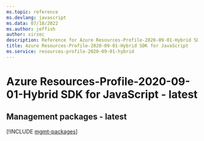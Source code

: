 ```yaml
---
ms.topic: reference
ms.devlang: javascript
ms.data: 07/18/2022
ms.author: jeffish
author: xirzec
description: Reference for Azure Resources-Profile-2020-09-01-Hybrid SDK for JavaScript
title: Azure Resources-Profile-2020-09-01-Hybrid SDK for JavaScript
ms.service: resources-profile-2020-09-01-hybrid
---
```

# Azure Resources-Profile-2020-09-01-Hybrid SDK for JavaScript - latest

## Management packages - latest
[!INCLUDE [mgmt-packages](resources-profile-2020-09-01-hybrid-mgmt-index.md)]
